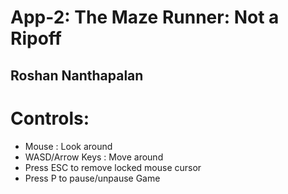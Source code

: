 # App-2: The Maze Runner: Not a Ripoff
## Roshan Nanthapalan

# Controls:
* Mouse           : Look around
* WASD/Arrow Keys : Move around
* Press ESC to remove locked mouse cursor
* Press P to pause/unpause Game
